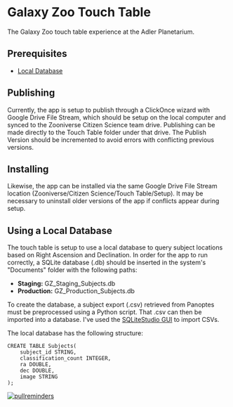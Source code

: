 # Galaxy Zoo Touch Table
The Galaxy Zoo touch table experience at the Adler Planetarium.

## Prerequisites
- [Local Database](#using-a-local-database)

## Publishing
Currently, the app is setup to publish through a ClickOnce wizard with Google Drive File Stream, which should be setup on the local computer and synced to the Zooniverse Citizen Science team drive. Publishing can be made directly to the Touch Table folder under that drive. The Publish Version should be incremented to avoid errors with conflicting previous versions.

## Installing
Likewise, the app can be installed via the same Google Drive File Stream location (Zooniverse/Citizen Science/Touch Table/Setup). It may be necessary to uninstall older versions of the app if conflicts appear during setup.

## Using a Local Database
The touch table is setup to use a local database to query subject locations based on Right Ascension and Declination. In order for the app to run correctly, a SQLite database (.db) should be inserted in the system's "Documents" folder with the following paths:

- **Staging:** GZ_Staging_Subjects.db
- **Production:** GZ_Production_Subjects.db

To create the database, a subject export (.csv) retrieved from Panoptes must be preprocessed using a Python script. That .csv can then be imported into a database. I've used the [SQLiteStudio GUI](https://sqlitestudio.pl/index.rvt) to import CSVs.  

The local database has the following structure:

```
CREATE TABLE Subjects(
    subject_id STRING,
    classification_count INTEGER,
    ra DOUBLE,
    dec DOUBLE,
    image STRING
);
```

[![pullreminders](https://pullreminders.com/badge.svg)](https://pullreminders.com?ref=badge)
